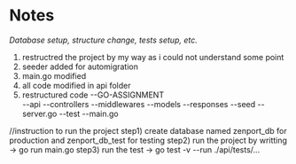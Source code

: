 # Notes

*Database setup, structure change, tests setup, etc.*
1) restructred the project by my way as i could not understand some point
2) seeder added for automigration
3) main.go modified
4) all code modified in api folder
5) restructured code
 --GO-ASSIGNMENT   
    --api
      --controllers
      --middlewares
      --models
      --responses
      --seed
    --server.go
    --test
 --main.go

//instruction to run the project
step1) create database named zenport_db for production and zenport_db_test for testing
step2) run the project by writting  -> go run main.go
step3) run the test -> go test -v --run ./api/tests/...
